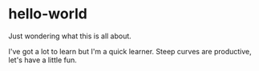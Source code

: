# hello-world
Just wondering what this is all about.

I've got a lot to learn but I'm a quick learner. Steep curves are productive, let's have a little fun.
